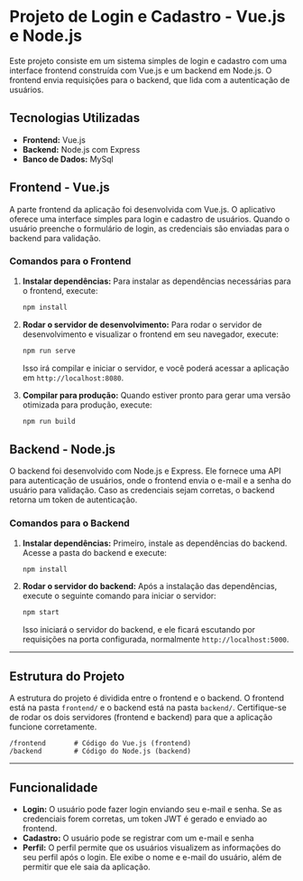 
# Projeto de Login e Cadastro - Vue.js e Node.js

Este projeto consiste em um sistema simples de login e cadastro com uma interface frontend construída com Vue.js e um backend em Node.js. O frontend envia requisições para o backend, que lida com a autenticação de usuários.

## Tecnologias Utilizadas

- **Frontend:** Vue.js
- **Backend:** Node.js com Express
- **Banco de Dados:** MySql

## Frontend - Vue.js

A parte frontend da aplicação foi desenvolvida com Vue.js. O aplicativo oferece uma interface simples para login e cadastro de usuários. Quando o usuário preenche o formulário de login, as credenciais são enviadas para o backend para validação.

### Comandos para o Frontend

1. **Instalar dependências:**
   Para instalar  as dependências necessárias para o frontend, execute:

   ```bash
   npm install
   ```

2. **Rodar o servidor de desenvolvimento:**
   Para rodar o servidor de desenvolvimento e visualizar o frontend em seu navegador, execute:

   ```bash
   npm run serve
   ```

   Isso irá compilar e iniciar o servidor, e você poderá acessar a aplicação em `http://localhost:8080`.

3. **Compilar para produção:**
   Quando estiver pronto para gerar uma versão otimizada para produção, execute:

   ```bash
   npm run build
   ```

## Backend - Node.js

O backend foi desenvolvido com Node.js e Express. Ele fornece uma API para autenticação de usuários, onde o frontend envia o e-mail e a senha do usuário para validação. Caso as credenciais sejam corretas, o backend retorna um token de autenticação.

### Comandos para o Backend

1. **Instalar dependências:**
   Primeiro, instale as dependências do backend. Acesse a pasta do backend e execute:

   ```bash
   npm install
   ```

2. **Rodar o servidor do backend:**
   Após a instalação das dependências, execute o seguinte comando para iniciar o servidor:

   ```bash
   npm start
   ```

   Isso iniciará o servidor do backend, e ele ficará escutando por requisições na porta configurada, normalmente `http://localhost:5000`.

---

## Estrutura do Projeto

A estrutura do projeto é dividida entre o frontend e o backend. O frontend está na pasta `frontend/` e o backend está na pasta `backend/`. Certifique-se de rodar os dois servidores (frontend e backend) para que a aplicação funcione corretamente.

```
/frontend       # Código do Vue.js (frontend)
/backend        # Código do Node.js (backend)
```

---

## Funcionalidade

- **Login:** O usuário pode fazer login enviando seu e-mail e senha. Se as credenciais forem corretas, um token JWT é gerado e enviado ao frontend.
- **Cadastro:** O usuário pode se registrar com um e-mail e senha 
- **Perfil:** O perfil permite que os usuários visualizem as informações do seu perfil após o login. Ele exibe o nome e e-mail do usuário, além de permitir que ele saia da aplicação.

